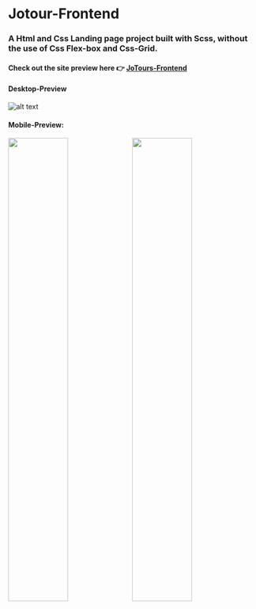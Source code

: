 # Jotour-Frontend

### A Html and Css Landing page project built with Scss, without the use of Css Flex-box and Css-Grid.

#### **Check out the site preview here 👉 [JoTours-Frontend](https://jotours-frontend.herokuapp.com/)**

<!-- | Solarized dark | Solarized Ocean |
| :------------: | :-------------: | -->

#### **Desktop-Preview**

![alt text](https://lh3.googleusercontent.com/MApApRbt3KZ6o73LVcrxkYVxh-dbz1S8JlwPpMqiL5zS2wfQhEAWQeWtGimpWKDbh6mRxZ0dOHq_-7e-KQdP6EBb9-qaskMmLUY36PHlyzH3PUek7UAAiV1lxfnH7XeXSUgGYfyDOGPJ1UQCx6Ea_ExSmjgKXHG3AohfIAS12WfTYO6_HDl6RdMs8fN0q7-O92-MTck1AGiJK2nINW_1ROpBFVcF2W3Rue2s51qkYoUSGpXXF5Z6me701J9_5yZuI-x7zrRT1frP-iROYjJQiWtlbgRgtDZlyjZ2EpdawkVCOyV8vRaWMwP8k4E7-Ztz20Y9n_JOk0SE2jVeu1WZtwXilurV316EVCLga8RXreVEQa2B29Fmd7ToC0_qEVWZ1oSd-g80ItLxsUjB3DO_-Y6dhHdCCUYotSEo5r0DsnmpFGa2-yAE1xxCDTB92ransMGmuUkD_LuALCTeTDTzmEqGIUAnsobd9BkcgPMfWoxe08B1M6P7ULV8jClzWhrTWCQ4YmD8dRtXfHc-jp6SoCGpFigfkIdZBcXS-hnnpl0BiCDpJ9Ib3i-jhgQpbRFaKZXKsK4gYH4bi4Si4ltcNZgKGV6R1G2kN297X5SwcOuqX9_KD1fsLRZvSPWaN5GRSf6EfaKQHL3dFv1hot3QvoF3tVADnm2GUg65R_A8zVIFoSRgYSf644c=w1584-h787-no "Desktop preview")

#### **Mobile-Preview:**

<div float="left">
  <img src="https://lh3.googleusercontent.com/zIyXq2UI2V9RzvN0fAozc_KlOvra3poPrX5Ah-d_PokcbKMDtNzWewM0pmiT6jE-SjQKWxTtCdcfNnNYiOqmCJqkXbxbFB4xAmLWjbZgGOEmhUivG74hIflRYAB2uxocXx6mcFxXdB94WSvAxq_74l4-SVns-P_QqabxPxFEhN2BySVKwizwUENA_nlOsw8bMtneWeoA_jjk3kiJQPBcEvpvlbtsO3wbk6dau_ik_EbDBgwyTKjZ_LoUivRh2pjbofqqDQbevuZi_V89uiw2C9l8OlI5wskfypQxNwQ3XWDyh1pAbgE8wEE_aKtT_jeAWdazweJ1dsmQhT8ztNoZav7z5LL9BovOwJJS44oqSPt2VFNcage0X4pKBtwYhCytxyAWqAUllF3OLPNOLJpdGygImK8sxZhDivFbuxjc3blsFjFGCj51uHeWCRixtuTHooLVGck6nmrXpSVLQHaWXGPRb_NRhhbEuNbkadpDJczICGQsMmEU9I8Vnq8xhqOWxHJuQtv07w2NT40i3_rqUOYIDwklFbrTB653u0kbdk3NurfZ5o82C00t8C4oge8pUW7KlSTFU9LCjypuvC5okGm8WuukJX8qR--3_KCeb_ecHDyPDu79qPg_a_ikeoakpjKLdF9oKMeOKEX2zV_Yh9WJ_GRwKGn-uxSO8HegVJTF0IVkWhpHVGA=w466-h795-no" width="49%" />
  <img src="https://lh3.googleusercontent.com/iIGX51FlZR-dcpihVanC7yyh9p8bq_2SXV22qIjQlnje_6xa0yoEcUI00zgeF0uFuylpv9TYkeSr623OO-68ArcFV5hnaUQEgT42yZB-SGHr6x8e5veB0TFt9ya0Zqv_3WERELQxBPt8AJu0HVe6GwGHeRkFW4ASsT31z2BCKAkCNq86wJnxz3e_x61Z1lqzGn4XficHixaUQYgmFMtXtX-8qZs6a2x7AS34U3ND5B2JPdNwaJbE81N_E2Tb6T5xMvSq3iwKkGijvhyUzMLOlVndAzNGp7pSV2MMLLDnmmtcBq5m6CLmknBletTLeSTbOdvMn3AsIdEgIwaJxRBiwfgr4q_SjbST4Xqb1ikjI-C34JX0nFvOx6SXj5oWuCjSzlUvfJCdAUg46hIN681TZpFVzzkFVaBV9XWb-dYTlOhp_6vYQgsUH_iUp8SSiDeXuk5Nx-l_Ph_XBgO9u1YVvo0HcCQwzMJ3mreJ50DtqcPvBE9WTRiLUAk_N2_8goti2MXb2uIpPbmdNU6046v12yTMWoUsm_gotZ-_82biGlSCeP0ntHjiXPl_HTRi0PFJE8AIwW4FxVEMCogs_xl4wRTw4rwIGZvp_4hELPJCtscNahOzEo6jvXNACl0SvJDG8WQQz678gcphLz6O_iQOaZsENImXmXPlH37iEfNbLSl5fnqs99MqIHk=w462-h795-no" width="49%" /> 
</div>

<!-- ![](https://lh3.googleusercontent.com/zIyXq2UI2V9RzvN0fAozc_KlOvra3poPrX5Ah-d_PokcbKMDtNzWewM0pmiT6jE-SjQKWxTtCdcfNnNYiOqmCJqkXbxbFB4xAmLWjbZgGOEmhUivG74hIflRYAB2uxocXx6mcFxXdB94WSvAxq_74l4-SVns-P_QqabxPxFEhN2BySVKwizwUENA_nlOsw8bMtneWeoA_jjk3kiJQPBcEvpvlbtsO3wbk6dau_ik_EbDBgwyTKjZ_LoUivRh2pjbofqqDQbevuZi_V89uiw2C9l8OlI5wskfypQxNwQ3XWDyh1pAbgE8wEE_aKtT_jeAWdazweJ1dsmQhT8ztNoZav7z5LL9BovOwJJS44oqSPt2VFNcage0X4pKBtwYhCytxyAWqAUllF3OLPNOLJpdGygImK8sxZhDivFbuxjc3blsFjFGCj51uHeWCRixtuTHooLVGck6nmrXpSVLQHaWXGPRb_NRhhbEuNbkadpDJczICGQsMmEU9I8Vnq8xhqOWxHJuQtv07w2NT40i3_rqUOYIDwklFbrTB653u0kbdk3NurfZ5o82C00t8C4oge8pUW7KlSTFU9LCjypuvC5okGm8WuukJX8qR--3_KCeb_ecHDyPDu79qPg_a_ikeoakpjKLdF9oKMeOKEX2zV_Yh9WJ_GRwKGn-uxSO8HegVJTF0IVkWhpHVGA=w466-h795-no "Mobile preview")

 | ![](https://lh3.googleusercontent.com/iIGX51FlZR-dcpihVanC7yyh9p8bq_2SXV22qIjQlnje_6xa0yoEcUI00zgeF0uFuylpv9TYkeSr623OO-68ArcFV5hnaUQEgT42yZB-SGHr6x8e5veB0TFt9ya0Zqv_3WERELQxBPt8AJu0HVe6GwGHeRkFW4ASsT31z2BCKAkCNq86wJnxz3e_x61Z1lqzGn4XficHixaUQYgmFMtXtX-8qZs6a2x7AS34U3ND5B2JPdNwaJbE81N_E2Tb6T5xMvSq3iwKkGijvhyUzMLOlVndAzNGp7pSV2MMLLDnmmtcBq5m6CLmknBletTLeSTbOdvMn3AsIdEgIwaJxRBiwfgr4q_SjbST4Xqb1ikjI-C34JX0nFvOx6SXj5oWuCjSzlUvfJCdAUg46hIN681TZpFVzzkFVaBV9XWb-dYTlOhp_6vYQgsUH_iUp8SSiDeXuk5Nx-l_Ph_XBgO9u1YVvo0HcCQwzMJ3mreJ50DtqcPvBE9WTRiLUAk_N2_8goti2MXb2uIpPbmdNU6046v12yTMWoUsm_gotZ-_82biGlSCeP0ntHjiXPl_HTRi0PFJE8AIwW4FxVEMCogs_xl4wRTw4rwIGZvp_4hELPJCtscNahOzEo6jvXNACl0SvJDG8WQQz678gcphLz6O_iQOaZsENImXmXPlH37iEfNbLSl5fnqs99MqIHk=w462-h795-no "Mobile preview") -->
